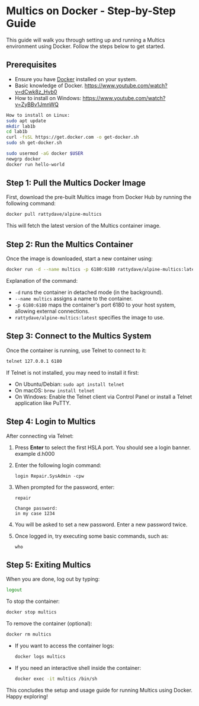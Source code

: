 # Multics on Docker - Step-by-Step Guide

This guide will walk you through setting up and running a Multics environment using Docker. Follow the steps below to get started.

## Prerequisites
- Ensure you have [Docker](https://docs.docker.com/get-docker/) installed on your system.
- Basic knowledge of Docker. https://www.youtube.com/watch?v=dCwk8z_Hvb0
- How to install on Windows: https://www.youtube.com/watch?v=ZyBBv1JmnWQ

```sh
How to install on Linux:
sudo apt update
mkdir lab1b
cd lab1b
curl -fsSL https://get.docker.com -o get-docker.sh
sudo sh get-docker.sh

sudo usermod -aG docker $USER
newgrp docker
docker run hello-world
```

## Step 1: Pull the Multics Docker Image
First, download the pre-built Multics image from Docker Hub by running the following command:

```sh
docker pull rattydave/alpine-multics
```

This will fetch the latest version of the Multics container image.

## Step 2: Run the Multics Container
Once the image is downloaded, start a new container using:

```sh
docker run -d --name multics -p 6180:6180 rattydave/alpine-multics:latest
```

Explanation of the command:
- `-d` runs the container in detached mode (in the background).
- `--name multics` assigns a name to the container.
- `-p 6180:6180` maps the container's port 6180 to your host system, allowing external connections.
- `rattydave/alpine-multics:latest` specifies the image to use.

## Step 3: Connect to the Multics System
Once the container is running, use Telnet to connect to it:

```sh
telnet 127.0.0.1 6180
```

If Telnet is not installed, you may need to install it first:
- On Ubuntu/Debian: `sudo apt install telnet`
- On macOS: `brew install telnet`
- On Windows: Enable the Telnet client via Control Panel or install a Telnet application like PuTTY.

## Step 4: Login to Multics
After connecting via Telnet:
1. Press **Enter** to select the first HSLA port. You should see a login banner. example d.h000
2. Enter the following login command:

   ```
   login Repair.SysAdmin -cpw
   ```

3. When prompted for the password, enter:

   ```
   repair

   Change password:
   in my case 1234
   ```

4. You will be asked to set a new password. Enter a new password twice.
5. Once logged in, try executing some basic commands, such as:

   ```
   who
   ```

## Step 5: Exiting Multics
When you are done, log out by typing:

```sh
logout
```

To stop the container:

```sh
docker stop multics
```

To remove the container (optional):

```sh
docker rm multics
```

- If you want to access the container logs:

  ```sh
  docker logs multics
  ```

- If you need an interactive shell inside the container:

  ```sh
  docker exec -it multics /bin/sh
  ```

This concludes the setup and usage guide for running Multics using Docker. Happy exploring!

